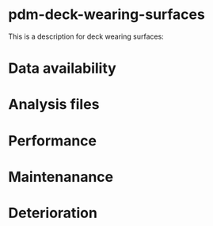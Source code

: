 # pdm-deck-wearing-surfaces

This is a description for deck wearing surfaces:

# Data availability

# Analysis files

# Performance

# Maintenanance

# Deterioration

